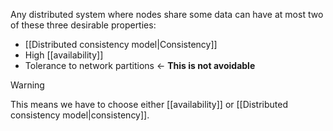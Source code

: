 Any distributed system where nodes share some data can have at most two of these three desirable properties:
- [[Distributed consistency model|Consistency]]
- High [[availability]]
- Tolerance to network partitions <- **This is not avoidable**

>[!warning]
This means we have to choose either [[availability]] or [[Distributed consistency model|consistency]].
